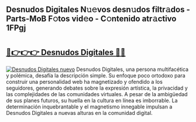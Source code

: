 ## Desnudos Digitales N𝚞𝚎vos desn𝚞dos filtr𝚊dos - Parts-MoB F𝚘tos vid𝚎o - C𝚘ntenido atr𝚊ctivo 1FPgj

# <h2><a href="http://mb8j8kw.tromn.icu/?c=Desnudos+Digitales">🔗👉👉👉 Desnudos Digitales 🔗🔗</a></h2>

[![Desnudos Digitales nuevo](https://i.imgur.com/pEAQMta.gif)](http://mb8j8kw.tromn.icu/?c=Desnudos+Digitales)
Desnudos Digitales, una persona multifacética y polémica, desafía la descripción simple. Su enfoque poco ortodoxo para construir una personalidad web ha magnetizado y ofendido a los seguidores, generando debates sobre la expresión artística, la privacidad y las complejidades de las comunidades virtuales. A pesar de la ambigüedad de sus planes futuros, su huella en la cultura en línea es imborrable. La determinación inquebrantable y el magnetismo innegable impulsan a Desnudos Digitales a nuevas alturas en la comunidad digital.
